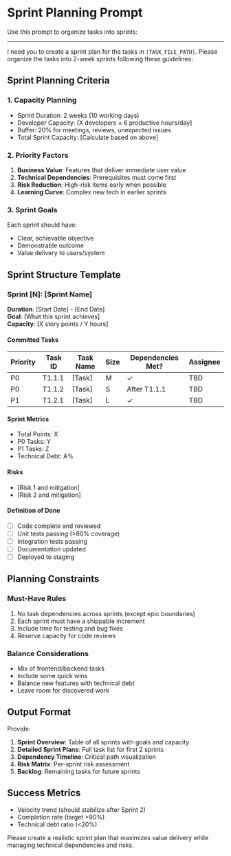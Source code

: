 # Sprint Planning Prompt

Use this prompt to organize tasks into sprints:

---

I need you to create a sprint plan for the tasks in `[TASK_FILE_PATH]`. Please organize the tasks into 2-week sprints following these guidelines:

## Sprint Planning Criteria

### 1. Capacity Planning
- Sprint Duration: 2 weeks (10 working days)
- Developer Capacity: [X developers × 6 productive hours/day]
- Buffer: 20% for meetings, reviews, unexpected issues
- Total Sprint Capacity: [Calculate based on above]

### 2. Priority Factors
1. **Business Value**: Features that deliver immediate user value
2. **Technical Dependencies**: Prerequisites must come first
3. **Risk Reduction**: High-risk items early when possible
4. **Learning Curve**: Complex new tech in earlier sprints

### 3. Sprint Goals
Each sprint should have:
- Clear, achievable objective
- Demonstrable outcome
- Value delivery to users/system

## Sprint Structure Template

### Sprint [N]: [Sprint Name]
**Duration**: [Start Date] - [End Date]  
**Goal**: [What this sprint achieves]  
**Capacity**: [X story points / Y hours]

#### Committed Tasks
| Priority | Task ID | Task Name | Size | Dependencies Met? | Assignee |
|----------|---------|-----------|------|-------------------|----------|
| P0 | T1.1.1 | [Task] | M | ✓ | TBD |
| P0 | T1.1.2 | [Task] | S | After T1.1.1 | TBD |
| P1 | T1.2.1 | [Task] | L | ✓ | TBD |

#### Sprint Metrics
- Total Points: X
- P0 Tasks: Y
- P1 Tasks: Z
- Technical Debt: A%

#### Risks
- [Risk 1 and mitigation]
- [Risk 2 and mitigation]

#### Definition of Done
- [ ] Code complete and reviewed
- [ ] Unit tests passing (>80% coverage)
- [ ] Integration tests passing
- [ ] Documentation updated
- [ ] Deployed to staging

## Planning Constraints

### Must-Have Rules
1. No task dependencies across sprints (except epic boundaries)
2. Each sprint must have a shippable increment
3. Include time for testing and bug fixes
4. Reserve capacity for code reviews

### Balance Considerations
- Mix of frontend/backend tasks
- Include some quick wins
- Balance new features with technical debt
- Leave room for discovered work

## Output Format

Provide:
1. **Sprint Overview**: Table of all sprints with goals and capacity
2. **Detailed Sprint Plans**: Full task list for first 2 sprints
3. **Dependency Timeline**: Critical path visualization
4. **Risk Matrix**: Per-sprint risk assessment
5. **Backlog**: Remaining tasks for future sprints

## Success Metrics
- Velocity trend (should stabilize after Sprint 2)
- Completion rate (target >90%)
- Technical debt ratio (<20%)

Please create a realistic sprint plan that maximizes value delivery while managing technical dependencies and risks.